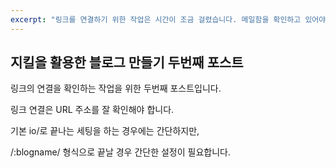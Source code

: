 ```yaml
---
excerpt: "링크를 연결하기 위한 작업은 시간이 조금 걸렸습니다. 메일함을 확인하고 있어야 했습니다. 오류 메시지는 메일로 전달이 되더군요."
---
```

## 지킬을 활용한 블로그 만들기 두번째 포스트

링크의 연결을 확인하는 작업을 위한 두번째 포스트입니다.

링크 연결은 URL 주소를 잘 확인해야 합니다.

기본 io/로 끝나는 세팅을 하는 경우에는 간단하지만,

/:blogname/ 형식으로 끝날 경우 간단한 설정이 필요합니다.